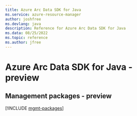 ```yaml
---
title: Azure Arc Data SDK for Java
ms.service: azure-resource-manager
author: joshfree
ms.devlang: java
description: Reference for Azure Arc Data SDK for Java
ms.data: 08/25/2022
ms.topic: reference
ms.author: jfree
---
```

# Azure Arc Data SDK for Java - preview

## Management packages - preview
[!INCLUDE [mgmt-packages](arc-data-mgmt-index.md)]